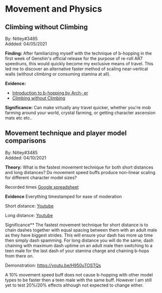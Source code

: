 # Movement and Physics

## Climbing without Climbing

By: Nitley\#3485   
Addded: 04/05/2021

**Finding:** After familiarizing myself with the technique of b-hopping in the first week of Genshin's official release for the purpose of re-roll AR7 speedruns, this would quickly become my exclusive means of travel. This led me to discover an alternative faster method of scaling near-vertical walls \(without climbing or consuming stamina at all\).

**Evidence:** 

* [Introduction to b-hopping by Arch- er](https://youtu.be/3bY_vUgHY_g)
* [Climbing without Climbing](https://youtu.be/n56JICDn1Eg)

**Significance:** Can make virtually any travel quicker, whether you're mob farming around your world, crystal farming, or getting character ascension mats etc etc..

## Movement technique and player model comparisons

By: Nitley\#3485   
Addded: 04/10/2021

**Theory:** What is the fastest movement technique for both short distances and long distances? Do movement speed buffs produce non-linear scaling for different character model sizes?

Recorded times
[Google spreadsheet](https://docs.google.com/spreadsheets/d/e/2PACX-1vRmNrVjMuBzcJGQeKzMhUKglJjJocONdBhOeL83McT9Kfrn8_XlN6DUqPmfI1RmJFa7pluM--IqT-Wd/pubhtml)

**Evidence**
Everything timestamped for ease of moderation

Short distance: [Youtube](https://youtu.be/oJH8cS1SnRY)

Long distance: [Youtube](https://youtu.be/ySDRLkYP8sk)

Significance**
The fastest movement technique for short distance is to chain dashes together with equal spacing between them with an adult male as they have biggest strides. This will ensure your dash has more up time then simply dash spamming.
For long distance you will do the same, dash chaining with maximum dash uptime on an adult male then switching to a teen male for the last dash of your stamina charge and chaining b-hops from there on.

Demonstration: https://youtu.be/H950uTOSTQs

A 10% movement speed buff does not cause b-hopping with other model types to be faster then a teen male with the same buff. However I am still yet to test 20%/20% effects although not expected to change either.
